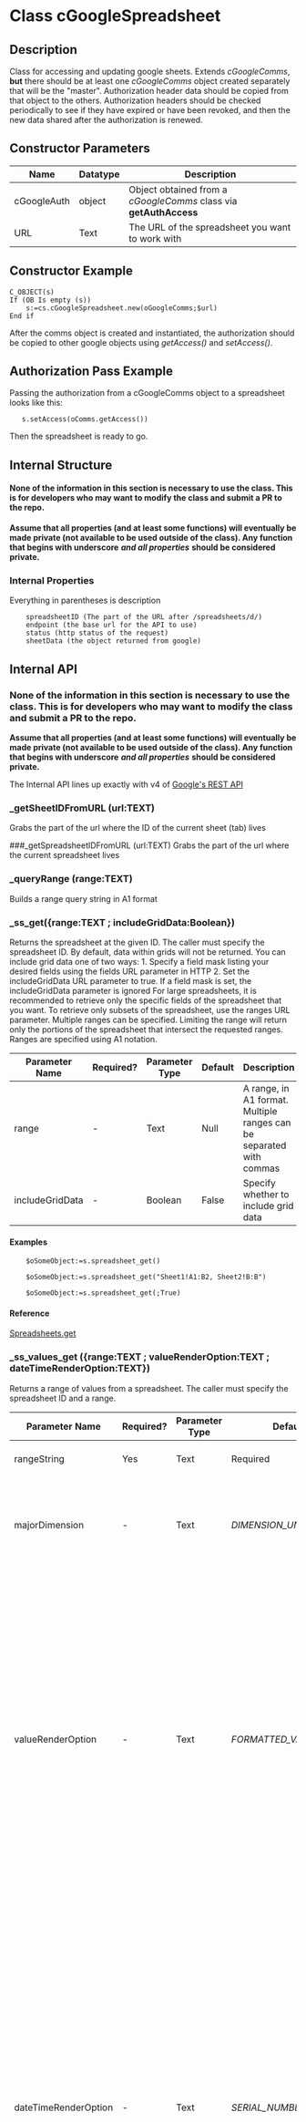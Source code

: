 ﻿# Class cGoogleSpreadsheet
<!-- Type your summary here -->
## Description
Class for accessing and updating google sheets.
Extends *cGoogleComms*, **but** there should be at least one *cGoogleComms* object created separately that will be the "master".  Authorization header data should be copied from that object to the others.  Authorization headers should be checked periodically to see if they have expired or have been revoked, and then the new data shared after the authorization is renewed.

## Constructor Parameters

|Name|Datatype|Description|
|--|--|--|
|cGoogleAuth|object|Object obtained from a *cGoogleComms* class via **getAuthAccess** |
|URL|Text|The URL of the spreadsheet you want to work with|

## Constructor Example

```4d
C_OBJECT(s)
If (OB Is empty (s))
	s:=cs.cGoogleSpreadsheet.new(oGoogleComms;$url)
End if
```
After the comms object is created and instantiated, the authorization should be copied to other google objects using *getAccess()* and *setAccess()*.

## Authorization Pass Example
Passing the authorization from a cGoogleComms object to a spreadsheet looks like this:

```4d
   s.setAccess(oComms.getAccess())
```
Then the spreadsheet is ready to go.


## Internal Structure
#### None of the information in this section is necessary to use the class.  This is for developers who may want to modify the class and submit a PR to the repo.
**Assume that all properties (and at least some functions) will eventually be made private (not available to be used outside of the class).  Any function that begins with underscore**  ***and all properties***  **should be considered private.**

### Internal Properties
Everything in parentheses is description
```raw
	spreadsheetID (The part of the URL after /spreadsheets/d/)
	endpoint (the base url for the API to use)
	status (http status of the request)
	sheetData (the object returned from google)
```

## Internal API
### None of the information in this section is necessary to use the class.  This is for developers who may want to modify the class and submit a PR to the repo.
**Assume that all properties (and at least some functions) will eventually be made private (not available to be used outside of the class).  Any function that begins with underscore**  ***and all properties***  **should be considered private.**

The Internal API lines up exactly with v4 of [Google's REST API](https://developers.google.com/sheets/api/reference/rest)


### \_getSheetIDFromURL (url:TEXT)
Grabs the part of the url where the ID of the current sheet (tab) lives

###\_getSpreadsheetIDFromURL (url:TEXT)
Grabs the part of the url where the current spreadsheet lives

### \_queryRange (range:TEXT)
Builds a range query string in A1 format

### \_ss_get({range:TEXT ; includeGridData:Boolean})
Returns the spreadsheet at the given ID. The caller must specify the spreadsheet ID.
By default, data within grids will not be returned. You can include grid data one of two ways:
	1. Specify a field mask listing your desired fields using the fields URL parameter in HTTP
	2. Set the includeGridData URL parameter to true. If a field mask is set, the includeGridData parameter is ignored
For large spreadsheets, it is recommended to retrieve only the specific fields of the spreadsheet that you want.
To retrieve only subsets of the spreadsheet, use the ranges URL parameter. Multiple ranges can be specified. Limiting the range will return only the portions of the spreadsheet that intersect the requested ranges. Ranges are specified using A1 notation.

|Parameter Name|Required?|Parameter Type|Default|Description|
|--|--|--|--|--|
|range|-|Text|Null|A range, in A1 format.  Multiple ranges can be separated with commas|
|includeGridData|-|Boolean|False|Specify whether to include grid data|

#### Examples
```4d
	$oSomeObject:=s.spreadsheet_get()
```
```4d
	$oSomeObject:=s.spreadsheet_get("Sheet1!A1:B2, Sheet2!B:B")
```
```4d
	$oSomeObject:=s.spreadsheet_get(;True)
```

#### Reference
[Spreadsheets.get](https://developers.google.com/sheets/api/reference/rest/v4/spreadsheets/get#body.QUERY_PARAMETERS.ranges)


### \_ss_values_get ({range:TEXT ; valueRenderOption:TEXT ; dateTimeRenderOption:TEXT})
Returns a range of values from a spreadsheet. The caller must specify the spreadsheet ID and a range.

|Parameter Name|Required?|Parameter Type|Default|Description|
|--|--|--|--|--|
|rangeString|Yes|Text|Required|A range, in A1 format.  Only a single range may be entered.|
|majorDimension|-|Text|*DIMENSION_UNSPECIFIED*|*DIMENSION_UNSPECIFIED* - The default value, do not use.<br>*ROWS* - Operates on the rows of a sheet.<br>*COLUMNS* - Operates on the columns of a sheet *(as if it is transposed)*.|
|valueRenderOption|-|Text|*FORMATTED_VALUE*|*FORMATTED_VALUE* - Values will be calculated & formatted in the reply according to the cell's formatting. Formatting is based on the spreadsheet's locale, not the requesting user's locale. For example, if A1 is 1.23 and A2 is =A1 and formatted as currency, then A2 would return "$1.23".<br>*UNFORMATTED_VALUE* - Values will be calculated, but not formatted in the reply. For example, if A1 is 1.23 and A2 is =A1 and formatted as currency, then A2 would return the number 1.23.<br>*FORMULA* - Values will not be calculated. The reply will include the formulas. For example, if A1 is 1.23 and A2 is =A1 and formatted as currency, then A2 would return "=A1".|
|dateTimeRenderOption|-|Text|*SERIAL_NUMBER*| Ignored if *valueRenderOption* is *FORMATTED_VALUE*.<br>*SERIAL_NUMBER* - Instructs date, time, datetime, and duration fields to be output as doubles in "serial number" format, as popularized by Lotus 1-2-3. The whole number portion of the value (left of the decimal) counts the days since December 30th 1899. The fractional portion (right of the decimal) counts the time as a fraction of the day. For example, January 1st 1900 at noon would be 2.5, 2 because it's 2 days after December 30st 1899, and .5 because noon is half a day. February 1st 1900 at 3pm would be 33.625. This correctly treats the year 1900 as not a leap year.<br>*FORMATTED_STRING* - Instructs date, time, datetime, and duration fields to be output as strings in their given number format (which is dependent on the spreadsheet locale).|


### Examples
```4d
	$oValues:=s.spreadsheet_values_get("Sheet1!A1:B4")
```
```4d
	$oValues:=s.spreadsheet_get("Sheet1!A1:B2";"UNFORMATTED_VALUE";"FORMATTED_STRING")
```

#### Reference
[Spreadsheet.values.get](https://developers.google.com/sheets/api/reference/rest/v4/spreadsheets.values/get)



## References
https://developers.google.com/sheets/api/reference/rest

